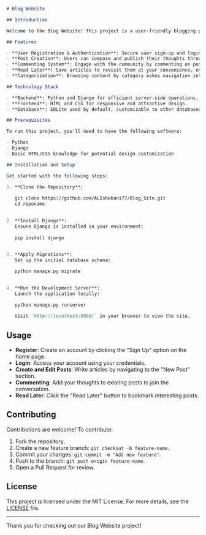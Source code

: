 

```markdown
# Blog Website

## Introduction

Welcome to the Blog Website! This project is a user-friendly blogging platform built with Python and Django. It offers a clean and simple interface for users to register, log in, publish posts, comment on articles, and organize reads with a "Read Later" feature. All posts are elegantly categorized for easy browsing.

## Features

- **User Registration & Authentication**: Secure user sign-up and login functionalities to personalize experiences.
- **Post Creation**: Users can compose and publish their thoughts through blog posts.
- **Commenting System**: Engage with the community by commenting on posts.
- **Read Later**: Save articles to revisit them at your convenience, enhancing user interaction.
- **Categorization**: Browsing content by category makes navigation intuitive and efficient.

## Technology Stack

- **Backend**: Python and Django for efficient server-side operations.
- **Frontend**: HTML and CSS for responsive and attractive design.
- **Database**: SQLite used by default, customizable to other databases.

## Prerequisites

To run this project, you'll need to have the following software:

- Python 
- Django 
- Basic HTML/CSS knowledge for potential design customization

## Installation and Setup

Get started with the following steps:

1. **Clone the Repository**:
   
   git clone https://github.com/ALIshabani77/Blog_Site.git
   cd reponame
   

2. **Install Django**:
   Ensure Django is installed in your environment:
   
   pip install django
   

3. **Apply Migrations**:
   Set up the initial database schema:

   python manage.py migrate
   

4. **Run the Development Server**:
   Launch the application locally:

   python manage.py runserver
 
   Visit `http://localhost:8000/` in your browser to view the site.


  ```

## Usage

- **Register**: Create an account by clicking the "Sign Up" option on the home page.
- **Login**: Access your account using your credentials.
- **Create and Edit Posts**: Write articles by navigating to the "New Post" section.
- **Commenting**: Add your thoughts to existing posts to join the conversation.
- **Read Later**: Click the "Read Later" button to bookmark interesting posts.



## Contributing

Contributions are welcome! To contribute:

1. Fork the repository.
2. Create a new feature branch: `git checkout -b feature-name`.
3. Commit your changes: `git commit -m "Add new feature"`.
4. Push to the branch: `git push origin feature-name`.
5. Open a Pull Request for review.

## License

This project is licensed under the MIT License. For more details, see the [LICENSE](LICENSE) file.

---

Thank you for checking out our Blog Website project!


